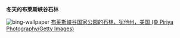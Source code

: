 
**冬天的布莱斯峡谷石林**

![bing-wallpaper](https://www.bing.com/th?id=OHR.BryceAnniv_ZH-CN5305245786_1920x1080.jpg)
[布莱斯峡谷国家公园的石林，犹他州，美国 (© Piriya Photography/Getty Images)](https://www.bing.com/search?q=%E5%B8%83%E8%8E%B1%E6%96%AF%E5%B3%A1%E8%B0%B7%E5%9B%BD%E5%AE%B6%E5%85%AC%E5%9B%AD&amp;form=hpcapt&amp;mkt=zh-cn)
  